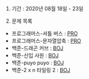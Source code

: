 1. 기간 : 2020년 08월 18일 - 23일

2. 문제 목록
* 프로그래머스-셔틀 버스 : [PRO](https://programmers.co.kr/learn/courses/30/lessons/17678)
* 프로그래머스-문자열압축 : [PRO](https://programmers.co.kr/learn/courses/30/lessons/60057)
* 백준-드래곤 커브 : [BOJ](https://www.acmicpc.net/problem/15685)
* 백준-신입 사원 : [BOJ](https://www.acmicpc.net/problem/1946)
* 백준-puyo puyo : [BOJ](https://www.acmicpc.net/problem/11559)
* 백준-2 x n 타일링 2 : [BOJ](https://www.acmicpc.net/problem/11727)

